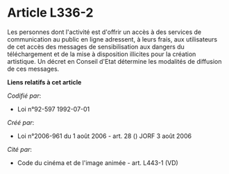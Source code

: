 # Article L336-2

Les personnes dont l'activité est d'offrir un accès à des services de communication au public en ligne adressent, à leurs
frais, aux utilisateurs de cet accès des messages de sensibilisation aux dangers du téléchargement et de la mise à
disposition illicites pour la création artistique. Un décret en Conseil d'Etat détermine les modalités de diffusion de ces
messages.

**Liens relatifs à cet article**

_Codifié par_:

  - Loi n°92-597 1992-07-01

_Créé par_:

  - Loi n°2006-961 du 1 août 2006 - art. 28 () JORF 3 août 2006

_Cité par_:

  - Code du cinéma et de l'image animée - art. L443-1 (VD)
